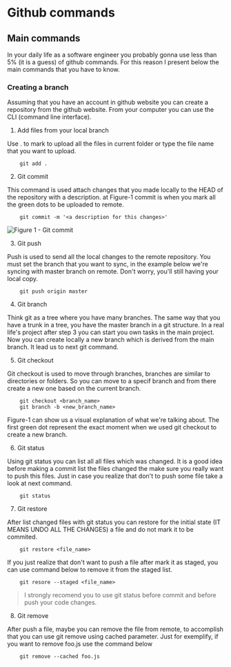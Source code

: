 # Github commands

## Main commands

In your daily life as a software engineer you probably gonna use less than 5% (it is a guess)
of github commands. For this reason I present below the main commands that you have to know.

### Creating a branch

Assuming that you have an account in github website you can create a repository from the github website.
From your computer you can use the CLI (command line interface).

1. Add files from your local branch

Use . to mark to upload all the files in current folder or type the file name that you want to upload.

```
    git add .
```

2. Git commit

This command is used attach changes that you made locally to the HEAD of the repository with a description.
at Figure-1 commit is when you mark all the green dots to be uploaded to remote.

```
    git commit -m '<a description for this changes>'
```

![Figure 1 - Git commit](https://github.com/leonardogandrade/lifetime-coding/img/git-commit.png)

3. Git push

Push is used to send all the local changes to the remote repository. You must set the branch
that you want to sync, in the example below we're syncing with master branch on remote. Don't worry,
you'll still having your local copy.

```
    git push origin master
```

4. Git branch

Think git as a tree where you have many branches. The same way that you have a trunk in a tree,
you have the master branch in a git structure.
In a real life's project after step 3 you can start you own tasks in the main project. Now you
can create locally a new branch which is derived from the main branch. It lead us to next git
command.

5. Git checkout

Git checkout is used to move through branches, branches are similar to directories or folders.
So you can move to a specif branch and from there create a new one based on the current branch.

```
    git checkout <branch_name>
    git branch -b <new_branch_name>
```

Figure-1 can show us a visual explanation of what we're talking about. The first green dot represent
the exact moment when we used git checkout to create a new branch.

6. Git status

Using git status you can list all all files which was changed. It is a good idea before making a commit
list the files changed the make sure you really want to push this files. Just in case you realize that
don't to push some file take a look at next command.

```
    git status
```

7. Git restore

After list changed files with git status you can restore for the initial state (IT MEANS UNDO ALL THE CHANGES)
a file and do not mark it to be commited.

```
    git restore <file_name>
```

If you just realize that don't want to push a file after mark it as staged, you can use command below to remove
it from the staged list.

```
    git resore --staged <file_name>
```

> I strongly recomend you to use git status before commit and before push your code changes.

8. Git remove

After push a file, maybe you can remove the file from remote, to accomplish that you can use git remove using
cached parameter. Just for exemplify, if you want to remove foo.js use the command below

```
    git remove --cached foo.js
```
